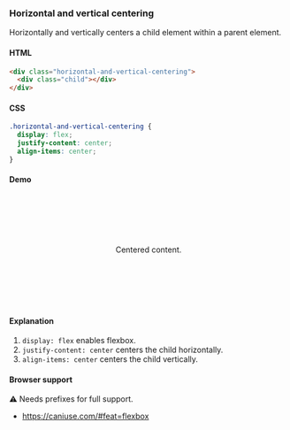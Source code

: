 ### Horizontal and vertical centering

Horizontally and vertically centers a child element within a parent element.

#### HTML

```html
<div class="horizontal-and-vertical-centering">
  <div class="child"></div>
</div>
```

#### CSS

```css
.horizontal-and-vertical-centering {
  display: flex;
  justify-content: center;
  align-items: center;
}
```

#### Demo

<div class="snippet-demo">
  <div class="snippet-demo__horizontal-and-vertical-centering">
    <p class="snippet-demo__horizontal-and-vertical-centering__child">Centered content.</p>
  </div>
</div>

<style>
.snippet-demo__horizontal-and-vertical-centering {
  display: flex;
  justify-content: center;
  align-items: center;
  height: 200px;
}
</style>

#### Explanation

1. `display: flex` enables flexbox.
2. `justify-content: center` centers the child horizontally.
3. `align-items: center` centers the child vertically.

#### Browser support

<span class="snippet__support-note">⚠️ Needs prefixes for full support.</span>

* https://caniuse.com/#feat=flexbox
